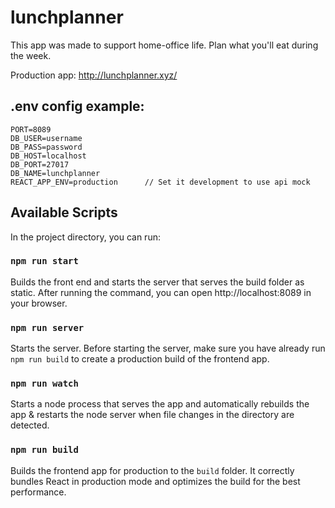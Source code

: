 # lunchplanner
This app was made to support home-office life. Plan what you'll eat during the week.

Production app: http://lunchplanner.xyz/

## .env config example:

    PORT=8089
    DB_USER=username
    DB_PASS=password
    DB_HOST=localhost
    DB_PORT=27017
    DB_NAME=lunchplanner
    REACT_APP_ENV=production      // Set it development to use api mock

## Available Scripts

In the project directory, you can run:

### `npm run start`

Builds the front end and starts the server that serves the build folder as static. After running the command, you can open http://localhost:8089 in your browser.

### `npm run server`

Starts the server. 
Before starting the server, make sure you have already run `npm run build` to create a production build of the frontend app. 

### `npm run watch`

Starts a node process that serves the app and automatically rebuilds the app & restarts the node server when file changes in the directory are detected.

### `npm run build`

Builds the frontend app for production to the `build` folder.
It correctly bundles React in production mode and optimizes the build for the best performance.

